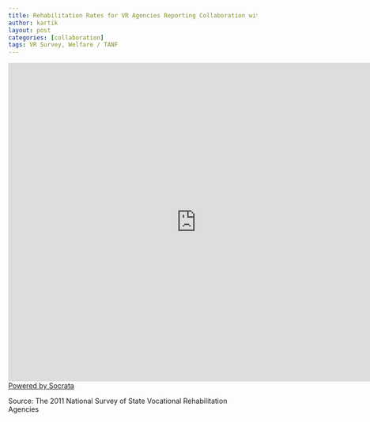 ```yaml
---
title: Rehabilitation Rates for VR Agencies Reporting Collaboration with Welfare / TANF Agencies in Three or More Areas
author: kartik
layout: post
categories: [collaboration]
tags: VR Survey, Welfare / TANF
---
```

<div><iframe width="760px" height="646px" frameborder="0" scrolling="no" src="https://opendata.socrata.com/w/xss2-966y/y34g-bnf3?cur=bsPjNHuv1PG&amp;from=root"></iframe><a href="http://www.socrata.com/" target="_blank">Powered by Socrata</a>

</div>
<p>Source: The 2011 National Survey of State Vocational Rehabilitation Agencies</p>